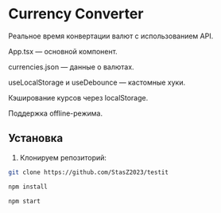 # Currency Converter

Реальное время конвертации валют с использованием API.

App.tsx — основной компонент.

currencies.json — данные о валютах.

useLocalStorage и useDebounce — кастомные хуки.

Кэширование курсов через localStorage.

Поддержка offline-режима.
## Установка

1. Клонируем репозиторий:
```bash
git clone https://github.com/StasZ2023/testit

npm install

npm start



